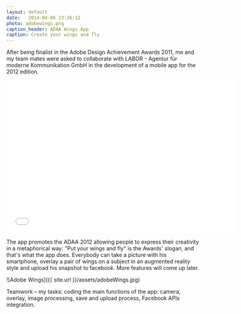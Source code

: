 ```yaml
---
layout: default
date:   2014-04-06 23:26:12
photo: adobewings.png
caption_header: ADAA Wings App
caption: Create your wings and fly
---
```


After being finalist in the Adobe Design Achievement Awards 2011, me and my team mates were asked to collaborate with LABOR - Agentur für moderne Kommunikation GmbH in the development of a mobile app for the 2012 edition.


<iframe src="//player.vimeo.com/video/45595765?title=0&amp;byline=0&amp;portrait=0" width="600" height="400" frameborder="0" allowfullscreen="allowfullscreen"> </iframe>

The app promotes the ADAA 2012 allowing people to express their creativity in a metaphorical way: "Put your wings and fly" is the Awards' slogan, and that's what the app does.
Everybody can take a picture with his smartphone, overlay a pair of wings on a subject in an augmented reality style and upload his snapshot to facebook. More features will come up later.

![Adobe Wings]({{ site.url }}/assets/adobeWings.jpg)

Teamwork – my tasks: coding the main functions of the app: camera, overlay, image processing, save and upload process, Facebook APIs integration.